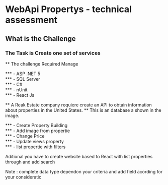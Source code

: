 # WebApi Propertys - technical assessment 

## What is the Challenge
### The Task is Create one set of services

** The challenge Required Manage

*** - ASP .NET 5 <br/>
*** - SQL Server <br/>
*** - C# <br/>
*** - nUnit <br/>
*** - React Js  <br/>

** A Reak Estate company requiere create an API to obtain information about properties in the United States.
** This is an database a shown in the image.

*** - Create Property Building <br/>
*** - Add image from propertie <br/>
*** - Change Price <br/>
*** - Update views property <br/>
*** - list propertie with filters <br/>

Aditional you have to create website based to React with list properties through and add search 

Note : complete data type dependon your criteria and add field  acording for your consideratic
